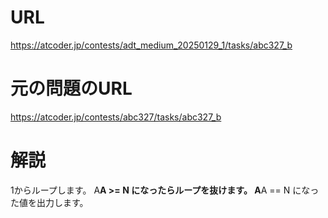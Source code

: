 # URL
https://atcoder.jp/contests/adt_medium_20250129_1/tasks/abc327_b

# 元の問題のURL
https://atcoder.jp/contests/abc327/tasks/abc327_b

# 解説
1からループします。
A**A >= N になったらループを抜けます。
A**A == N になった値を出力します。
